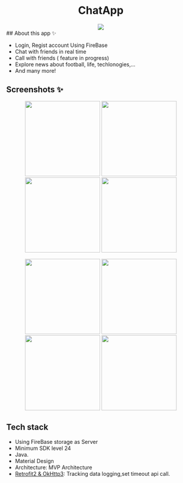 <h1 align="center">ChatApp</h1>
<div align="center">
	<img src="https://github.com/nguyenhunq221/ChatApp/assets/93783581/fab9cb99-99f5-408a-8017-30b3ccbc1adc">
</div>
## About this app ✨️

- Login, Regist account Using FireBase
- Chat with friends in real time
- Call with friends ( feature in progress)
- Explore news about football, life, techlonogies,...
- And many more!
## Screenshots ✨️

<p align="center">
  
  <img src="https://github.com/nguyenhunq221/ChatApp/assets/93783581/a5c17535-ea26-43f2-a102-ba6a39a93deb" width="200" />  
  <img src="https://github.com/nguyenhunq221/ChatApp/assets/93783581/19b409e7-3944-4eee-9bac-0210a013ebed" width="200"/>  
   <img src="https://github.com/nguyenhunq221/ChatApp/assets/93783581/83b9aba5-0b8a-4ef2-bf5b-e4a1a2373857" width="200" />  
   <img src="https://github.com/nguyenhunq221/ChatApp/assets/93783581/f318ee79-e76d-4a29-893e-cef41cd5aa53" width="200" />  
</p>  
<p align="center">  
  <img src="https://github.com/nguyenhunq221/ChatApp/assets/93783581/d245f860-b247-4292-88c6-1e0a82b682a5" width="200" />  
  <img src="https://github.com/nguyenhunq221/ChatApp/assets/93783581/8a6cf490-e375-4359-91f4-307e40420287" width="200" />  
  <img src="https://github.com/nguyenhunq221/ChatApp/assets/93783581/6721bc9a-ca88-4dcb-b1aa-f5a20e39f854" width="200" />
  <img src="https://github.com/nguyenhunq221/ChatApp/assets/93783581/bff52d17-8942-4f13-97b4-57f779eab9d2" width="200" />
</p> 

## Tech stack
- Using FireBase storage as Server
- Minimum SDK level 24
- Java.
- Material Design
- Architecture: MVP Architecture
- [Retrofit2 & OkHttp3](https://github.com/square/retrofit): Tracking data logging,set timeout api call.

